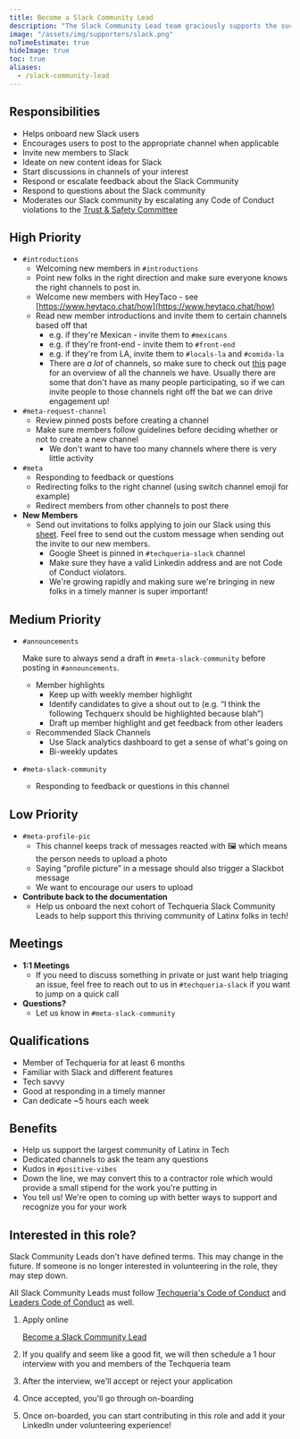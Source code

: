 ```yaml
---
title: Become a Slack Community Lead
description: "The Slack Community Lead team graciously supports the success of Techqueria's online Slack community. 💛"
image: "/assets/img/supporters/slack.png"
noTimeEstimate: true
hideImage: true
toc: true
aliases:
  - /slack-community-lead
---
```


## Responsibilities

- Helps onboard new Slack users
- Encourages users to post to the appropriate channel when applicable
- Invite new members to Slack
- Ideate on new content ideas for Slack
- Start discussions in channels of your interest
- Respond or escalate feedback about the Slack Community
- Respond to questions about the Slack community
- Moderates our Slack community by escalating any Code of Conduct violations to the [Trust & Safety Committee](https://techqueria.org/trust-and-safety)

## High Priority

- `#introductions`
  - Welcoming new members in `#introductions`
  - Point new folks in the right direction and make sure everyone knows the right channels to post in.
  - Welcome new members with HeyTaco - see [https://www.heytaco.chat/how](https://www.heytaco.chat/how)
  - Read new member introductions and invite them to certain channels based off that
      - e.g. if they're Mexican - invite them to `#mexicans`
      - e.g. if they're front-end - invite them to `#front-end`
      - e.g. if they're from LA, invite them to `#locals-la` and `#comida-la`
      - There are *a lot* of channels, so make sure to check out [this](https://techqueria.slack.com/admin/stats#channels) page for an overview of all the channels we have. Usually there are some that don't have as many people participating, so if we can invite people to those channels right off the bat we can drive engagement up!
- `#meta-request-channel`
  - Review pinned posts before creating a channel
  - Make sure members follow guidelines before deciding whether or not to create a new channel
      - We don't want to have too many channels where there is very little activity
- `#meta`
  - Responding to feedback or questions
  - Redirecting folks to the right channel (using switch channel emoji for example)
  - Redirect members from other channels to post there
- **New Members**
  - Send out invitations to folks applying to join our Slack using this [sheet](https://docs.google.com/spreadsheets/d/1ZBPjrBgC8WqVhrbJDZQXjE6r5w9c-ikse29ZrZ14shE/edit#gid=145770484). Feel free to send out the custom message when sending out the invite to our new members.
      - Google Sheet is pinned in `#techqueria-slack` channel
      - Make sure they have a valid Linkedin address and are not Code of Conduct violators.
      - We're growing rapidly and making sure we're bringing in new folks in a timely manner is super important!

## Medium Priority

- `#announcements`

    Make sure to always send a draft in `#meta-slack-community` before posting in `#announcements`.

    - Member highlights
        - Keep up with weekly member highlight
        - Identify candidates to give a shout out to (e.g. “I think the following Techquerx should be highlighted because blah”)
        - Draft up member highlight and get feedback from other leaders
    - Recommended Slack Channels
        - Use Slack analytics dashboard to get a sense of what's going on
        - Bi-weekly updates
- `#meta-slack-community`
    - Responding to feedback or questions in this channel

## Low Priority

- `#meta-profile-pic`
    - This channel keeps track of messages reacted with 🖼️ which means the person needs to upload a photo
    - Saying “profile picture” in a message should also trigger a Slackbot message
    - We want to encourage our users to upload
- **Contribute back to the documentation**
    - Help us onboard the next cohort of Techqueria Slack Community Leads to help support this thriving community of Latinx folks in tech!

## Meetings

- **1:1 Meetings**
    - If you need to discuss something in private or just want help triaging an issue, feel free to reach out to us in `#techqueria-slack` if you want to jump on a quick call
- **Questions?**
    - Let us know in `#meta-slack-community`

## Qualifications

- Member of Techqueria for at least 6 months
- Familiar with Slack and different features
- Tech savvy
- Good at responding in a timely manner
- Can dedicate ~5 hours each week

## Benefits

- Help us support the largest community of Latinx in Tech
- Dedicated channels to ask the team any questions
- Kudos in `#positive-vibes`
- Down the line, we may convert this to a contractor role which would provide a small stipend for the work you're putting in
- You tell us! We're open to coming up with better ways to support and recognize you for your work

## Interested in this role?

Slack Community Leads don't have defined terms. This may change in the future. If someone is no longer interested in volunteering in the role, they may step down.

All Slack Community Leads must follow [Techqueria's Code of Conduct](https://techqueria.org/code-of-conduct) and [Leaders Code of Conduct](https://techqueria.org/leaders-code-of-conduct) as well.

1. Apply online

    [Become a Slack Community Lead](https://docs.google.com/forms/d/e/1FAIpQLSeoo_kVpijcm_Fym99pUJr-j4ZyDSHyzjWIwuJGrcSZTNl_lw/viewform)

2. If you qualify and seem like a good fit, we will then schedule a 1 hour interview with you and members of the Techqueria team
3. After the interview, we'll accept or reject your application
4. Once accepted, you'll go through on-boarding
5. Once on-boarded, you can start contributing in this role and add it your LinkedIn under volunteering experience!